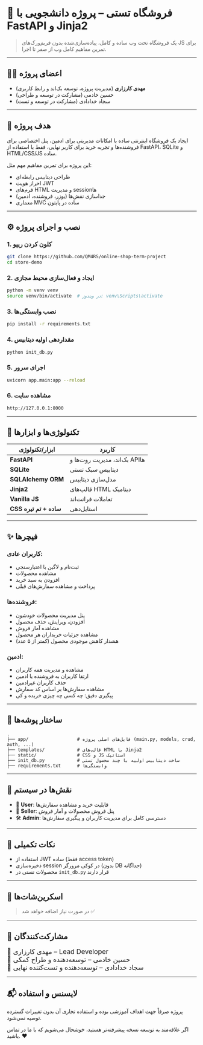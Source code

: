 # 🛒 فروشگاه تستی – پروژه دانشجویی با FastAPI و Jinja2

> یک فروشگاه تحت وب ساده و کامل، پیاده‌سازی‌شده بدون فریم‌ورک‌های JS برای تمرین مفاهیم کامل وب از صفر تا اجرا.

---

## 👨‍💻 اعضای پروژه

* **مهدی کارزاری** (مدیریت پروژه، توسعه بک‌اند و رابط کاربری)
* حسین خادمی (مشارکت در توسعه و طراحی)
* سجاد خدادادی (مشارکت در توسعه و تست)

---

## 🎯 هدف پروژه

ایجاد یک فروشگاه اینترنتی ساده با امکانات مدیریتی برای ادمین، پنل اختصاصی برای فروشنده‌ها و تجربه خرید برای کاربر نهایی، فقط با استفاده از FastAPI، SQLite و HTML/CSS/JS ساده.

این پروژه برای تمرین مفاهیم مهم مثل:

* طراحی دیتابیس رابطه‌ای
* احراز هویت JWT
* فرم‌های HTML و مدیریت sessionها
* جداسازی نقش‌ها (یوزر، فروشنده، ادمین)
* معماری MVC ساده در پایتون

---

## ⚙️ نصب و اجرای پروژه

### 1. کلون کردن ریپو

```bash
git clone https://github.com/QM4RS/online-shop-term-project
cd store-demo
```

### 2. ایجاد و فعال‌سازی محیط مجازی

```bash
python -m venv venv
source venv/bin/activate  # در ویندوز: venv\Scripts\activate
```

### 3. نصب وابستگی‌ها

```bash
pip install -r requirements.txt
```

### 4. مقداردهی اولیه دیتابیس

```bash
python init_db.py
```

### 5. اجرای سرور

```bash
uvicorn app.main:app --reload
```

### 6. مشاهده سایت

```
http://127.0.0.1:8000
```

---

## 🧩 تکنولوژی‌ها و ابزارها

| ابزار/تکنولوژی         | کاربرد                        |
| ---------------------- | ----------------------------- |
| **FastAPI**            | بک‌اند، مدیریت روت‌ها و APIها |
| **SQLite**             | دیتابیس سبک تستی              |
| **SQLAlchemy ORM**     | مدل‌سازی دیتابیس              |
| **Jinja2**             | قالب‌های HTML دینامیک         |
| **Vanilla JS**         | تعاملات فرانت‌اند             |
| **CSS ساده + تم تیره** | استایل‌دهی                    |

---

## ✨ فیچرها

### کاربران عادی:

* ثبت‌نام و لاگین با اعتبارسنجی
* مشاهده محصولات
* افزودن به سبد خرید
* پرداخت و مشاهده سفارش‌های قبلی

### فروشنده‌ها:

* پنل مدیریت محصولات خودشون
* افزودن، ویرایش، حذف محصول
* مشاهده آمار فروش
* مشاهده جزئیات خریداران هر محصول
* هشدار کاهش موجودی محصول (کمتر از ۵ عدد)

### ادمین:

* مشاهده و مدیریت همه کاربران
* ارتقا کاربران به فروشنده یا ادمین
* حذف کاربران غیرادمین
* مشاهده سفارش‌ها بر اساس کد سفارش
* پیگیری دقیق: چه کسی چه چیزی خریده و کی

---

## 📁 ساختار پوشه‌ها

```
.
├── app/                  # فایل‌های اصلی پروژه (main.py, models, crud, auth, ...)
├── templates/            # قالب‌های HTML با Jinja2
├── static/               # CSS و JS استاتیک
├── init_db.py            # ساخت دیتابیس اولیه با چند محصول تستی
├── requirements.txt      # وابستگی‌ها
```

---

## 🔐 نقش‌ها در سیستم

* 👤 **User**: قابلیت خرید و مشاهده سفارش‌ها
* 🛒 **Seller**: پنل فروش محصولات و آمار فروش
* 🛠️ **Admin**: دسترسی کامل برای مدیریت کاربران و پیگیری سفارش‌ها

---

## 📌 نکات تکمیلی

* استفاده از JWT ساده (فقط access token)
* ذخیره‌سازی session در کوکی مرورگر (بدون DB جداگانه)
* محصولات تستی در `init_db.py` قرار دارند

---

## 🧪 اسکرین‌شات‌ها

> در صورت نیاز اضافه خواهد شد ✅

---

## 🤝 مشارکت‌کنندگان

<div style="font-size:1.1rem;">
🔹 مهدی کارزاری – Lead Developer<br>
🔹 حسین خادمی – توسعه‌دهنده و طراح کمکی<br>
🔹 سجاد خدادادی – توسعه‌دهنده و تست‌کننده نهایی
</div>

---

## 📬 لایسنس و استفاده

پروژه صرفاً جهت اهداف آموزشی بوده و استفاده تجاری آن بدون تغییرات گسترده توصیه نمی‌شود.

اگر علاقه‌مند به توسعه نسخه پیشرفته‌تر هستید، خوشحال می‌شویم که با ما در تماس باشید. ❤️
